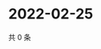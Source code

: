 # 2022-02-25

共 0 条

<!-- BEGIN WEIBO -->
<!-- 最后更新时间 Fri Feb 25 2022 11:09:54 GMT+0800 (China Standard Time) -->

<!-- END WEIBO -->
